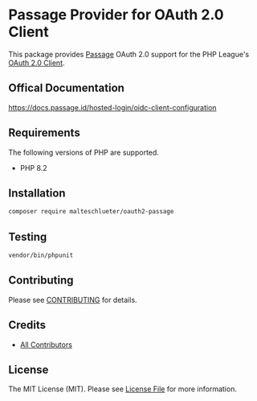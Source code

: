 # Passage Provider for OAuth 2.0 Client

This package provides [Passage](https://passage.1password.com/) OAuth 2.0 support for the PHP League's [OAuth 2.0 Client](https://github.com/thephpleague/oauth2-client).

## Offical Documentation

https://docs.passage.id/hosted-login/oidc-client-configuration

## Requirements

The following versions of PHP are supported.

* PHP 8.2

## Installation

```bash
composer require malteschlueter/oauth2-passage
```

## Testing

``` bash
vendor/bin/phpunit
```

## Contributing

Please see [CONTRIBUTING](https://github.com/malteschlueter/oauth2-passage/blob/main/CONTRIBUTING.md) for details.


## Credits

- [All Contributors](https://github.com/malteschlueter/oauth2-passage/contributors)


## License

The MIT License (MIT). Please see [License File](https://github.com/malteschlueter/oauth2-passage/blob/main/LICENSE) for more information.
